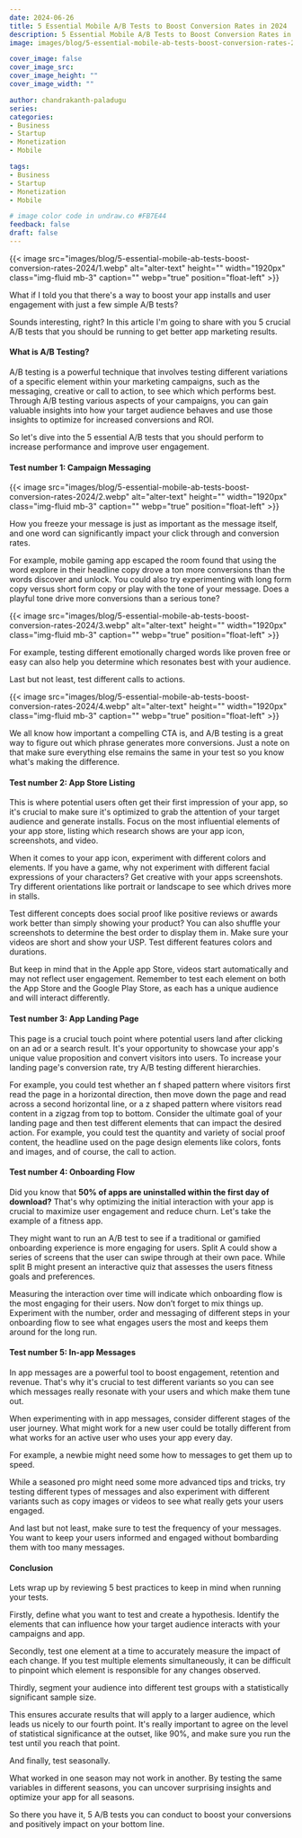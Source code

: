 ```yaml
---
date: 2024-06-26
title: 5 Essential Mobile A/B Tests to Boost Conversion Rates in 2024
description: 5 Essential Mobile A/B Tests to Boost Conversion Rates in 2024.
image: images/blog/5-essential-mobile-ab-tests-boost-conversion-rates-2024/1.webp

cover_image: false
cover_image_src: 
cover_image_height: ""
cover_image_width: ""

author: chandrakanth-paladugu
series: 
categories:
- Business
- Startup
- Monetization
- Mobile

tags:
- Business
- Startup
- Monetization
- Mobile

# image color code in undraw.co #FB7E44 
feedback: false
draft: false
---
```


{{< image src="images/blog/5-essential-mobile-ab-tests-boost-conversion-rates-2024/1.webp" alt="alter-text" height="" width="1920px" class="img-fluid mb-3" caption="" webp="true" position="float-left" >}}


What if I told you that there's a way to boost your app installs and user engagement with just a few simple A/B tests? 

Sounds interesting, right? In this article I'm going to share with you 5 crucial A/B tests that you should be running to get better app marketing results. 

#### What is A/B Testing?

A/B testing is a powerful technique that involves testing different variations of a specific element within your marketing campaigns, such as the messaging, creative or call to action, to see which which performs best. Through A/B testing various aspects of your campaigns, you can gain valuable insights into how your target audience behaves and use those insights to optimize for increased conversions and ROI.

So let's dive into the 5 essential A/B tests that you should perform to increase performance and improve user engagement. 

#### Test number 1: Campaign Messaging

{{< image src="images/blog/5-essential-mobile-ab-tests-boost-conversion-rates-2024/2.webp" alt="alter-text" height="" width="1920px" class="img-fluid mb-3" caption="" webp="true" position="float-left" >}}

How you freeze your message is just as important as the message itself, and one word can significantly impact your click through and conversion rates.

For example, mobile gaming app escaped the room found that using the word explore in their headline copy drove a ton more conversions than the words discover and unlock. You could also try experimenting with long form copy versus short form copy or play with the tone of your message. Does a playful tone drive more conversions than a serious tone?

{{< image src="images/blog/5-essential-mobile-ab-tests-boost-conversion-rates-2024/3.webp" alt="alter-text" height="" width="1920px" class="img-fluid mb-3" caption="" webp="true" position="float-left" >}}

For example, testing different emotionally charged words like proven free or easy can also help you determine which resonates best with your audience.

Last but not least, test different calls to actions.

{{< image src="images/blog/5-essential-mobile-ab-tests-boost-conversion-rates-2024/4.webp" alt="alter-text" height="" width="1920px" class="img-fluid mb-3" caption="" webp="true" position="float-left" >}}

We all know how important a compelling CTA is, and A/B testing is a great way to figure out which phrase generates more conversions. Just a note on that make sure everything else remains the same in your test so you know what's making the difference.

####  Test number 2:  App Store Listing

This is where potential users often get their first impression of your app, so it's crucial to make sure it's optimized to grab the attention of your target audience and generate installs. Focus on the most influential elements of your app store, listing which research shows are your app icon, screenshots, and video.

When it comes to your app icon, experiment with different colors and elements. If you have a game, why not experiment with different facial expressions of your characters? Get creative with your apps screenshots. Try different orientations like portrait or landscape to see which drives more in stalls.

Test different concepts does social proof like positive reviews or awards work better than simply showing your product? You can also shuffle your screenshots to determine the best order to display them in. Make sure your videos are short and show your USP. Test different features colors and durations.

But keep in mind that in the Apple app Store, videos start automatically and may not reflect user engagement. Remember to test each element on both the App Store and the Google Play Store, as each has a unique audience and will interact differently. 

#### Test number 3:  App Landing Page

This page is a crucial touch point where potential users land after clicking on an ad or a search result. It's your opportunity to showcase your app's unique value proposition and convert visitors into users. To increase your landing page's conversion rate, try A/B testing different hierarchies.

For example, you could test whether an f shaped pattern where visitors first read the page in a horizontal direction, then move down the page and read across a second horizontal line, or a z shaped pattern where visitors read content in a zigzag from top to bottom. Consider the ultimate goal of your landing page and then test different elements that can impact the desired action. For example, you could test the quantity and variety of social proof content, the headline used on the page design elements like colors, fonts and images, and of course, the call to action.

#### Test number 4: Onboarding Flow

Did you know that **50% of apps are uninstalled within the first day of download?** That's why optimizing the initial interaction with your app is crucial to maximize user engagement and reduce churn. Let's take the example of a fitness app.

They might want to run an A/B test to see if a traditional or gamified onboarding experience is more engaging for users. Split A could show a series of screens that the user can swipe through at their own pace. While split B might present an interactive quiz that assesses the users fitness goals and preferences.

Measuring the interaction over time will indicate which onboarding flow is the most engaging for their users. Now don’t forget to mix things up. Experiment with the number, order and messaging of different steps in your onboarding flow to see what engages users the most and keeps them around for the long run.

#### Test number 5: In-app Messages

In app messages are a powerful tool to boost engagement, retention and revenue. That's why it's crucial to test different variants so you can see which messages really resonate with your users and which make them tune out.

When experimenting with in app messages, consider different stages of the user journey. What might work for a new user could be totally different from what works for an active user who uses your app every day. 

For example, a newbie might need some how to messages to get them up to speed.

While a seasoned pro might need some more advanced tips and tricks, try testing different types of messages and also experiment with different variants such as copy images or videos to see what really gets your users engaged. 

And last but not least, make sure to test the frequency of your messages. You want to keep your users informed and engaged without bombarding them with too many messages.

#### Conclusion

Lets wrap up by reviewing 5 best practices to keep in mind when running your tests. 

Firstly, define what you want to test and create a hypothesis. Identify the elements that can influence how your target audience interacts with your campaigns and app.

Secondly, test one element at a time to accurately measure the impact of each change. If you test multiple elements simultaneously, it can be difficult to pinpoint which element is responsible for any changes observed. 

Thirdly, segment your audience into different test groups with a statistically significant sample size.

This ensures accurate results that will apply to a larger audience, which leads us nicely to our fourth point. It's really important to agree on the level of statistical significance at the outset, like 90%, and make sure you run the test until you reach that point. 

And finally, test seasonally.

What worked in one season may not work in another. By testing the same variables in different seasons, you can uncover surprising insights and optimize your app for all seasons. 

So there you have it, 5 A/B tests you can conduct to boost your conversions and positively impact on your bottom line.
